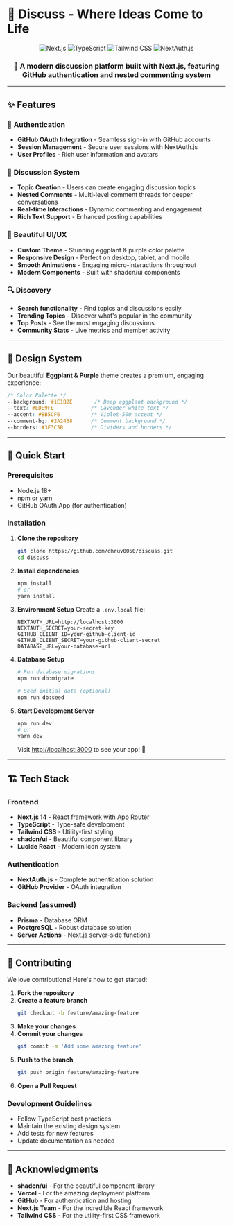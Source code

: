 # 💬 Discuss - Where Ideas Come to Life

<div align="center">
  <img src="https://img.shields.io/badge/Next.js-000000?style=for-the-badge&logo=nextdotjs&logoColor=white" alt="Next.js" />
  <img src="https://img.shields.io/badge/TypeScript-007ACC?style=for-the-badge&logo=typescript&logoColor=white" alt="TypeScript" />
  <img src="https://img.shields.io/badge/Tailwind_CSS-38B2AC?style=for-the-badge&logo=tailwind-css&logoColor=white" alt="Tailwind CSS" />
  <img src="https://img.shields.io/badge/NextAuth.js-000000?style=for-the-badge&logo=auth0&logoColor=white" alt="NextAuth.js" />
</div>

<div align="center">
  <h3>🚀 A modern discussion platform built with Next.js, featuring GitHub authentication and nested commenting system</h3>
</div>

---

## ✨ Features

### 🔐 **Authentication**
- **GitHub OAuth Integration** - Seamless sign-in with GitHub accounts
- **Session Management** - Secure user sessions with NextAuth.js
- **User Profiles** - Rich user information and avatars

### 💬 **Discussion System**
- **Topic Creation** - Users can create engaging discussion topics
- **Nested Comments** - Multi-level comment threads for deeper conversations
- **Real-time Interactions** - Dynamic commenting and engagement
- **Rich Text Support** - Enhanced posting capabilities

### 🎨 **Beautiful UI/UX**
- **Custom Theme** - Stunning eggplant & purple color palette
- **Responsive Design** - Perfect on desktop, tablet, and mobile
- **Smooth Animations** - Engaging micro-interactions throughout
- **Modern Components** - Built with shadcn/ui components

### 🔍 **Discovery**
- **Search functionality** - Find topics and discussions easily
- **Trending Topics** - Discover what's popular in the community
- **Top Posts** - See the most engaging discussions
- **Community Stats** - Live metrics and member activity

---

## 🎨 Design System

Our beautiful **Eggplant & Purple** theme creates a premium, engaging experience:

```css
/* Color Palette */
--background: #1E1B2E       /* Deep eggplant background */
--text: #EDE9FE            /* Lavender white text */
--accent: #8B5CF6          /* Violet-500 accent */
--comment-bg: #2A2438      /* Comment background */
--borders: #3F3C5B         /* Dividers and borders */
```

---

## 🚀 Quick Start

### Prerequisites
- Node.js 18+ 
- npm or yarn
- GitHub OAuth App (for authentication)

### Installation

1. **Clone the repository**
   ```bash
   git clone https://github.com/dhruv0050/discuss.git
   cd discuss
   ```

2. **Install dependencies**
   ```bash
   npm install
   # or
   yarn install
   ```

3. **Environment Setup**
   Create a `.env.local` file:
   ```env
   NEXTAUTH_URL=http://localhost:3000
   NEXTAUTH_SECRET=your-secret-key
   GITHUB_CLIENT_ID=your-github-client-id
   GITHUB_CLIENT_SECRET=your-github-client-secret
   DATABASE_URL=your-database-url
   ```

4. **Database Setup**
   ```bash
   # Run database migrations
   npm run db:migrate
   
   # Seed initial data (optional)
   npm run db:seed
   ```

5. **Start Development Server**
   ```bash
   npm run dev
   # or
   yarn dev
   ```

   Visit [http://localhost:3000](http://localhost:3000) to see your app! 🎉

---

## 🏗️ Tech Stack

### **Frontend**
- **Next.js 14** - React framework with App Router
- **TypeScript** - Type-safe development
- **Tailwind CSS** - Utility-first styling
- **shadcn/ui** - Beautiful component library
- **Lucide React** - Modern icon system

### **Authentication**
- **NextAuth.js** - Complete authentication solution
- **GitHub Provider** - OAuth integration

### **Backend** (assumed)
- **Prisma** - Database ORM
- **PostgreSQL** - Robust database solution
- **Server Actions** - Next.js server-side functions

---

## 🤝 Contributing

We love contributions! Here's how to get started:

1. **Fork the repository**
2. **Create a feature branch**
   ```bash
   git checkout -b feature/amazing-feature
   ```
3. **Make your changes**
4. **Commit your changes**
   ```bash
   git commit -m 'Add some amazing feature'
   ```
5. **Push to the branch**
   ```bash
   git push origin feature/amazing-feature
   ```
6. **Open a Pull Request**

### **Development Guidelines**
- Follow TypeScript best practices
- Maintain the existing design system
- Add tests for new features
- Update documentation as needed

---
## 🙏 Acknowledgments

- **shadcn/ui** - For the beautiful component library
- **Vercel** - For the amazing deployment platform  
- **GitHub** - For authentication and hosting
- **Next.js Team** - For the incredible React framework
- **Tailwind CSS** - For the utility-first CSS framework
